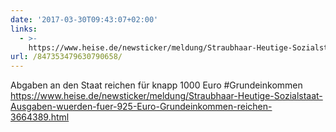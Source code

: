 ```yaml
---
date: '2017-03-30T09:43:07+02:00'
links:
  - >-
    https://www.heise.de/newsticker/meldung/Straubhaar-Heutige-Sozialstaat-Ausgaben-wuerden-fuer-925-Euro-Grundeinkommen-reichen-3664389.html
url: /847353479630790658/
---
```

Abgaben an den Staat reichen für knapp 1000 Euro #Grundeinkommen https://www.heise.de/newsticker/meldung/Straubhaar-Heutige-Sozialstaat-Ausgaben-wuerden-fuer-925-Euro-Grundeinkommen-reichen-3664389.html
